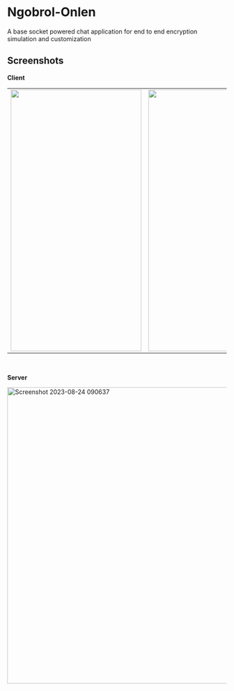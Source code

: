 # Ngobrol-Onlen
A base socket powered chat application for end to end encryption simulation and customization


## Screenshots
**Client**
<table>
<tr>
    <td><img src="https://github.com/kisanakkkkk/Ngobrol-Onlen/assets/70153248/7d174e6d-ba48-40fe-bbd6-a68eadd552a2" width=300 height=600 padding = "20"/></td>
    <td><img src="https://github.com/kisanakkkkk/Ngobrol-Onlen/assets/70153248/4cd231ef-6e6c-4f4b-9c87-c85b2eda3b2a" width=300 height=600 padding = "20"/></td>
  </tr>
</table>
<br>

**Server**

<img width="680" alt="Screenshot 2023-08-24 090637" src="https://github.com/kisanakkkkk/Ngobrol-Onlen/assets/70153248/e3516e5c-a0c0-48ce-a621-7451224fbcfb">
